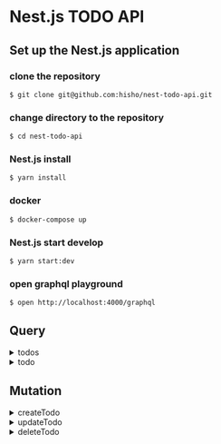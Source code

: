 # Nest.js TODO API

## Set up the Nest.js application

### clone the repository
```shell
$ git clone git@github.com:hisho/nest-todo-api.git
```

### change directory to the repository
```shell
$ cd nest-todo-api
```

### Nest.js install
```shell
$ yarn install
```

### docker
```shell
$ docker-compose up
```

### Nest.js start develop
```shell
$ yarn start:dev
```

### open graphql playground
```shell
$ open http://localhost:4000/graphql
```

## Query


<details>
<summary>todos</summary>

```graphql
{
  todos {
    createdAt
    description
    id
    title
    updatedAt
    uuid
  }
}
```

</details>

<details>
<summary>todo</summary>

```graphql

{
  todo(uuid: "") {
    createdAt
    description
    id
    title
    updatedAt
    uuid
  }
}

```

</details>

## Mutation

<details>
<summary>createTodo</summary>

```graphql
mutation {
  createTodo(input: { title: "", description: "" }) {
    createdAt
    description
    id
    title
    updatedAt
    uuid
  }
}
```

</details>

<details>
<summary>updateTodo</summary>

```graphql
mutation {
  updateTodo(input: { uuid: "string", title: "", description: "" }) {
    createdAt
    description
    id
    title
    updatedAt
    uuid
  }
}
```

</details>

<details>
<summary>deleteTodo</summary>

```graphql
mutation {
  deleteTodo(uuid: "") {
    createdAt
    description
    id
    title
    updatedAt
    uuid
  }
}
```

</details>